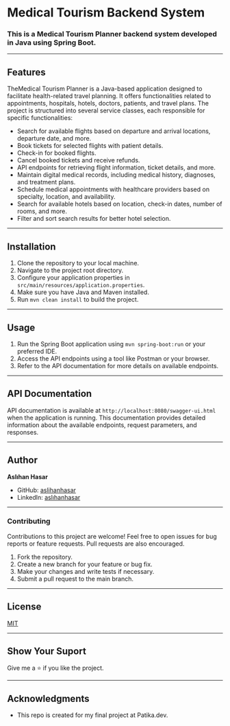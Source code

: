 # Medical Tourism Backend System

### This is a Medical Tourism Planner backend system developed in Java using Spring Boot.

---

## Features

TheMedical Tourism Planner is a Java-based application designed to facilitate health-related travel planning. It offers functionalities related to appointments, hospitals, hotels, doctors, patients, and travel plans.
The project is structured into several service classes, each responsible for specific functionalities:

- Search for available flights based on departure and arrival locations, departure date, and more.
- Book tickets for selected flights with patient details.
- Check-in for booked flights.
- Cancel booked tickets and receive refunds.
- API endpoints for retrieving flight information, ticket details, and more.
- Maintain digital medical records, including medical history, diagnoses, and treatment plans.
- Schedule medical appointments with healthcare providers based on specialty, location, and availability.
- Search for available hotels based on location, check-in dates, number of rooms, and more.
- Filter and sort search results for better hotel selection.

---

## Installation

1. Clone the repository to your local machine.
2. Navigate to the project root directory.
3. Configure your application properties in `src/main/resources/application.properties`.
4. Make sure you have Java and Maven installed.
5. Run `mvn clean install` to build the project.

---

## Usage

1. Run the Spring Boot application using `mvn spring-boot:run` or your preferred IDE.
2. Access the API endpoints using a tool like Postman or your browser.
3. Refer to the API documentation for more details on available endpoints.


---

## API Documentation

API documentation is available at `http://localhost:8080/swagger-ui.html` when the application is running.
This documentation provides detailed information about the available endpoints, request parameters, and responses.

---

## Author

**Aslıhan Hasar**

* GitHub: [aslihanhasar](https://github.com/aslihanhasar)
* LinkedIn: [aslıhanhasar](https://www.linkedin.com/in/asl%C4%B1hanhasar
  )

---

### Contributing

Contributions to this project are welcome! Feel free to open issues for bug reports or feature requests. Pull requests are also encouraged.

1. Fork the repository.
2. Create a new branch for your feature or bug fix.
3. Make your changes and write tests if necessary.
4. Submit a pull request to the main branch.

---

## License

[MIT](https://choosealicense.com/licenses/mit/)

---

## Show Your Suport

Give me a &#11088; if you like the project.

---

## Acknowledgments

* This repo is created for my final project at Patika.dev.



